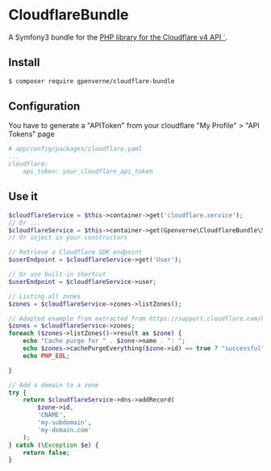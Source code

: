# CloudflareBundle
A Symfony3 bundle for the [PHP library for the Cloudflare v4 API `](https://github.com/cloudflare/cloudflare-php).

## Install
```bash
$ composer require gpenverne/cloudflare-bundle
```

## Configuration
You have to generate a "APIToken" from your cloudflare "My Profile" > "API Tokens" page
```yaml
# app/config/packages/cloudflare.yaml
...
cloudflare:
    api_token: your_cloudflare_api_token
```

## Use it
```php
$cloudflareService = $this->container->get('cloudflare.service');
// Or ...
$cloudflareService = $this->container->get(Gpenverne\CloudflareBundle\Services\CloudflareService::class)
// Or inject in your constructors

// Retrieve a Cloudflare SDK endpoint
$userEndpoint = $cloudflareService->get('User');

// Or use built-in shortcut
$userEndpoint = $cloudflareService->user;

// Listing all zones
$zones = $cloudflareService->zones->listZones();

// Adapted example from extracted from https://support.cloudflare.com/hc/en-us/articles/115001661191
$zones = $cloudflareService->zones;
foreach ($zones->listZones()->result as $zone) {
    echo "Cache purge for " . $zone->name . ": ";
    echo $zones->cachePurgeEverything($zone->id) == true ? "successful" : "failed";
    echo PHP_EOL;

}

// Add a domain to a zone
try {
    return $cloudflareService->dns->addRecord(
        $zone->id,
        'CNAME',
        'my-subdomain',
        'my-domain.com'
    );
} catch (\Exception $e) {
    return false;
}
```
